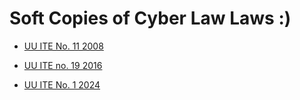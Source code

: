 # Soft Copies of Cyber Law Laws :)

- [UU ITE No. 11 2008](https://github.com/aurixei/Cyber-Law/blob/main/UU%20Nomor%2011%20Tahun%202008.pdf)

- [UU ITE no. 19 2016](https://github.com/aurixei/Cyber-Law/blob/main/UU%20Nomor%20%2019%20Tahun%202016.pdf)

- [UU ITE No. 1 2024](https://github.com/aurixei/Cyber-Law/blob/main/UU%20Nomor%201%20Tahun%202024.pdf)
